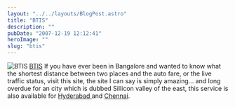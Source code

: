 ```yaml
---
layout: "../../layouts/BlogPost.astro"
title: "BTIS"
description: ""
pubDate: "2007-12-19 12:12:41"
heroImage: ""
slug: "btis"
---
```


![BTIS](http://btis.in/images/logo.png)
[BTIS](www.btis.in)
If you have ever been in Bangalore and wanted to know what the shortest distance between two places and the auto fare, or the live traffic status, visit this site, the site I can say is simply amazing... and long overdue for an city which is dubbed Sillicon valley of the east, this service is also available for <a href="http://www.htis.in/" target="_blank">Hyderabad </a>and <a href="http://www.chennaitraffic.in/" target="_blank">Chennai</a>.
